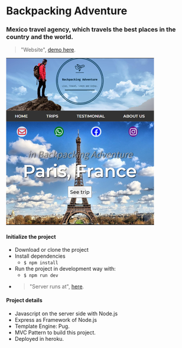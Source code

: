 # Backpacking Adventure

### Mexico travel agency, which travels the best places in the country and the world.
> "Website", [demo here](http://localhost/).

<img src='./src/public/assets/img/website.png' width=400px>


#### Initialize the project
- Download or clone the project 
- Install dependencies
  - `$ npm install` 
- Run the project in development way with:
  - `$ npm run dev`
- > "Server runs at", [here](http://localhost:4000/).

#### Project details
- Javascript on the server side with Node.js
- Express as Framework of Node.js
- Template Engine: Pug.
- MVC Pattern to build this project.
- Deployed in heroku.
